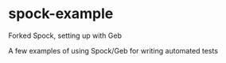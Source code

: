 # spock-example
Forked Spock, setting up with Geb 

A few examples of using Spock/Geb for writing automated tests
